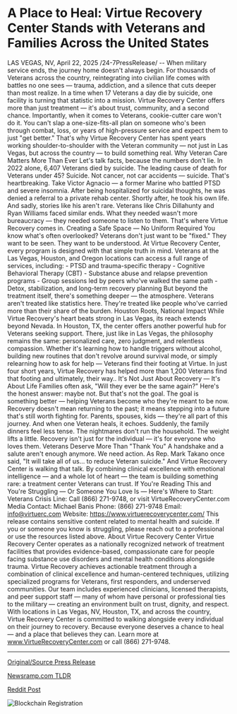 # A Place to Heal: Virtue Recovery Center Stands with Veterans and Families Across the United States

LAS VEGAS, NV, April 22, 2025 /24-7PressRelease/ -- When military service ends, the journey home doesn't always begin. For thousands of Veterans across the country, reintegrating into civilian life comes with battles no one sees — trauma, addiction, and a silence that cuts deeper than most realize. In a time when 17 Veterans a day die by suicide, one facility is turning that statistic into a mission. Virtue Recovery Center offers more than just treatment — it's about trust, community, and a second chance.  Importantly, when it comes to Veterans, cookie-cutter care won't do it. You can't slap a one-size-fits-all plan on someone who's been through combat, loss, or years of high-pressure service and expect them to just "get better." That's why Virtue Recovery Center has spent years working shoulder-to-shoulder with the Veteran community — not just in Las Vegas, but across the country — to build something real.  Why Veteran Care Matters More Than Ever  Let's talk facts, because the numbers don't lie. In 2022 alone, 6,407 Veterans died by suicide. The leading cause of death for Veterans under 45? Suicide. Not cancer, not car accidents — suicide. That's heartbreaking.  Take Victor Agnacio — a former Marine who battled PTSD and severe insomnia. After being hospitalized for suicidal thoughts, he was denied a referral to a private rehab center. Shortly after, he took his own life. And sadly, stories like his aren't rare. Veterans like Chris Dillahunty and Ryan Williams faced similar ends. What they needed wasn't more bureaucracy — they needed someone to listen to them.  That's where Virtue Recovery comes in.  Creating a Safe Space — No Uniform Required  You know what's often overlooked? Veterans don't just want to be "fixed." They want to be seen. They want to be understood. At Virtue Recovery Center, every program is designed with that simple truth in mind.  Veterans at the Las Vegas, Houston, and Oregon locations can access a full range of services, including:  - PTSD and trauma-specific therapy - Cognitive Behavioral Therapy (CBT) - Substance abuse and relapse prevention programs - Group sessions led by peers who've walked the same path - Detox, stabilization, and long-term recovery planning  But beyond the treatment itself, there's something deeper — the atmosphere. Veterans aren't treated like statistics here. They're treated like people who've carried more than their share of the burden.  Houston Roots, National Impact  While Virtue Recovery's heart beats strong in Las Vegas, its reach extends beyond Nevada. In Houston, TX, the center offers another powerful hub for Veterans seeking support. There, just like in Las Vegas, the philosophy remains the same: personalized care, zero judgment, and relentless compassion.  Whether it's learning how to handle triggers without alcohol, building new routines that don't revolve around survival mode, or simply relearning how to ask for help — Veterans find their footing at Virtue. In just four short years, Virtue Recovery has helped more than 1,200 Veterans find that footing and ultimately, their way..  It's Not Just About Recovery — It's About Life  Families often ask, "Will they ever be the same again?" Here's the honest answer: maybe not. But that's not the goal. The goal is something better — helping Veterans become who they're meant to be now. Recovery doesn't mean returning to the past; it means stepping into a future that's still worth fighting for.  Parents, spouses, kids — they're all part of this journey. And when one Veteran heals, it echoes. Suddenly, the family dinners feel less tense. The nightmares don't run the household. The weight lifts a little. Recovery isn't just for the individual — it's for everyone who loves them.  Veterans Deserve More Than "Thank You"  A handshake and a salute aren't enough anymore. We need action. As Rep. Mark Takano once said, "It will take all of us… to reduce Veteran suicide." And Virtue Recovery Center is walking that talk.  By combining clinical excellence with emotional intelligence — and a whole lot of heart — the team is building something rare: a treatment center Veterans can trust.  If You're Reading This and You're Struggling — Or Someone You Love Is — Here's Where to Start:  Veterans Crisis Line: Call (866) 271-9748, or visit VirtueRecoveryCenter.com  Media Contact: Michael Banis Phone: (866) 271-9748 Email: info@virtuerc.com Website: https://www.virtuerecoverycenter.com/  This release contains sensitive content related to mental health and suicide. If you or someone you know is struggling, please reach out to a professional or use the resources listed above.  About Virtue Recovery Center  Virtue Recovery Center operates as a nationally recognized network of treatment facilities that provides evidence-based, compassionate care for people facing substance use disorders and mental health conditions alongside trauma. Virtue Recovery achieves actionable treatment through a combination of clinical excellence and human-centered techniques, utilizing specialized programs for Veterans, first responders, and underserved communities.  Our team includes experienced clinicians, licensed therapists, and peer support staff — many of whom have personal or professional ties to the military — creating an environment built on trust, dignity, and respect. With locations in Las Vegas, NV, Houston, TX, and across the country, Virtue Recovery Center is committed to walking alongside every individual on their journey to recovery. Because everyone deserves a chance to heal — and a place that believes they can.  Learn more at www.VirtueRecoveryCenter.com or call (866) 271-9748. 

---

[Original/Source Press Release](https://www.24-7pressrelease.com/press-release/522044/a-place-to-heal-virtue-recovery-center-stands-with-veterans-and-families-across-the-united-states)
                    

[Newsramp.com TLDR](https://newsramp.com/curated-news/virtue-recovery-center-a-beacon-of-hope-for-veterans-in-crisis/824be38463e186f1fec11a306ea3ba97) 

 



[Reddit Post](https://www.reddit.com/r/HealthCareNewsInfo/comments/1k50fn0/virtue_recovery_center_a_beacon_of_hope_for/) 



![Blockchain Registration](https://cdn.newsramp.app/24-7PressRelease/qrcode/254/22/jazzB_Ir.webp)